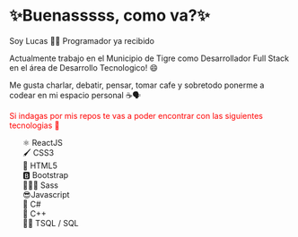 <h1>✨Buenasssss, como va?✨</h1>
<p>Soy Lucas 🙋‍♂️ Programador ya recibido</p>
<p>Actualmente trabajo en el Municipio de Tigre como Desarrollador Full Stack en el área de Desarrollo Tecnologico! 😄</p>
<p>Me gusta charlar, debatir, pensar, tomar cafe y sobretodo ponerme a codear en mi espacio personal ☕🗣️</p>

<p style="color: red;">Si indagas por mis repos te vas a poder encontrar con las siguientes tecnologias 🤔</p>
<ul style="list-style: none;">
  <li>⚛️ ReactJS</li>
  <li>🖌️ CSS3</li>
  <li>📄 HTML5</li>
  <li>🅱️ Bootstrap</li>
  <li>🦸🏻‍♂️ Sass</li>
  <li>😎Javascript</li>
  <li>🤩 C#</li>
  <li>🤖 C++</li>
  <li>👨‍💻 TSQL / SQL</li>
</ul>



<!--
**LucasGomez8/LucasGomez8** is a ✨ _special_ ✨ repository because its `README.md` (this file) appears on your GitHub profile.

Here are some ideas to get you started:

- 🔭 I’m currently working on ...
- 🌱 I’m currently learning ...
- 👯 I’m looking to collaborate on ...
- 🤔 I’m looking for help with ...
- 💬 Ask me about ...
- 📫 How to reach me: ...
- 😄 Pronouns: ...
- ⚡ Fun fact: ...
-->

